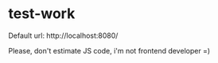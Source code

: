 # test-work
Default url: http://localhost:8080/

Please, don't estimate JS code, i'm not frontend developer =)
